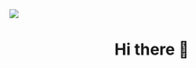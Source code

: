 
<img src="https://capsule-render.vercel.app/api?type=wave&color=auto&height=300&section=header&text=YEAH&fontSize=90" />

<h1 style="text-align:center">Hi there 👋</h1>
